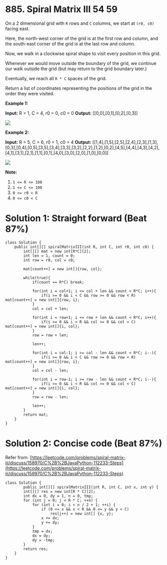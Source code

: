 # 885. Spiral Matrix III 54 59
On a 2 dimensional grid with  `R`  rows and  `C`  columns, we start at  `(r0, c0)`  facing east.

Here, the north-west corner of the grid is at the first row and column, and the south-east corner of the grid is at the last row and column.

Now, we walk in a clockwise spiral shape to visit every position in this grid.

Whenever we would move outside the boundary of the grid, we continue our walk outside the grid (but may return to the grid boundary later.)

Eventually, we reach all  `R * C`  spaces of the grid.

Return a list of coordinates representing the positions of the grid in the order they were visited.

**Example 1:**

**Input:** R = 1, C = 4, r0 = 0, c0 = 0
**Output:** [[0,0],[0,1],[0,2],[0,3]]

![](https://s3-lc-upload.s3.amazonaws.com/uploads/2018/08/24/example_1.png)

**Example 2:**

**Input:** R = 5, C = 6, r0 = 1, c0 = 4
**Output:** [[1,4],[1,5],[2,5],[2,4],[2,3],[1,3],[0,3],[0,4],[0,5],[3,5],[3,4],[3,3],[3,2],[2,2],[1,2],[0,2],[4,5],[4,4],[4,3],[4,2],[4,1],[3,1],[2,1],[1,1],[0,1],[4,0],[3,0],[2,0],[1,0],[0,0]]

![](https://s3-lc-upload.s3.amazonaws.com/uploads/2018/08/24/example_2.png)

**Note:**

1.  `1 <= R <= 100`
2.  `1 <= C <= 100`
3.  `0 <= r0 < R`
4.  `0 <= c0 < C`

# Solution 1: Straight forward (Beat 87%)
```
class Solution {
    public int[][] spiralMatrixIII(int R, int C, int r0, int c0) {
        int[][] mat = new int[R*C][2];
        int len = 1, count = 0;
        int row = r0, col = c0;
        
        mat[count++] = new int[]{row, col};
        
        while(true){
            if(count == R*C) break;
            
            for(int i = col+1; i <= col + len && count < R*C; i++){
                if(i >= 0 && i < C && row >= 0 && row < R) mat[count++] = new int[]{row, i};
            }
            col = col + len; 
            
            for(int i = row+1; i <= row + len && count < R*C; i++){
                if(i >= 0 && i < R && col >= 0 && col < C) mat[count++] = new int[]{i, col};
            }
            row = row + len; 
            
            len++;
            
            for(int i = col-1; i >= col - len && count < R*C; i--){
                if(i >= 0 && i < C && row >= 0 && row < R) mat[count++] = new int[]{row, i};
            }
            col = col - len;
            
            for(int i = row-1; i >= row - len && count < R*C; i--){
                if(i >= 0 && i < R && col >= 0 && col < C) mat[count++] = new int[]{i, col};
            }
            row = row - len;
            
            len++;
        } 
        return mat;
    }
}
```


# Solution 2: Concise code (Beat 87%)
Refer from: [https://leetcode.com/problems/spiral-matrix-iii/discuss/158970/C%2B%2BJavaPython-112233-Steps](https://leetcode.com/problems/spiral-matrix-iii/discuss/158970/C%2B%2BJavaPython-112233-Steps)
```
class Solution {
        public int[][] spiralMatrixIII(int R, int C, int x, int y) {
        int[][] res = new int[R * C][2];
        int dx = 0, dy = 1, n = 0, tmp;
        for (int j = 0; j < R * C; ++n) {
            for (int i = 0; i < n / 2 + 1; ++i) {
                if (0 <= x && x < R && 0 <= y && y < C)
                    res[j++] = new int[] {x, y};
                x += dx;
                y += dy;
            }
            tmp = dx;
            dx = dy;
            dy = -tmp;
        }
        return res;
    }
}
```